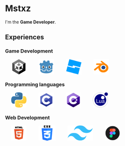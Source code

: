 # Mstxz

I'm the **Game Developer**.

## Experiences

### Game Development

<div style="display: flex; align-items: center;">
    <img src="img/Unity.png" height=50 style="margin:0 20px;">
    <img src="img/Godot_icon.svg.png" height=50 style="margin:0 20px;">
    <img src="img/RBS.png" height=50 style="margin:0 20px;">
    <img src="img/Blender.png" height=50 style="margin:0 20px;">
</div>

### Programming languages

<div style="display: flex; align-items: center;">
<img src="img/5848152fcef1014c0b5e4967.png" height=50 style="margin:0 20px;">
<img src="img/C.png" height=50 style="margin:0 20px;">
<img src="img/CS.png" height=50 style="margin:0 20px;">
<img src="img/Lua.png" height=50 style="margin:0 20px;">
</div>

### Web Development

<div style="display: flex; align-items: center;">
<img src="img/HTML.png" height=50 style="margin:0 20px;">
<img src="img/CSS.png" height=50 style="margin:0 20px;">
<img src="img/Tailwind_CSS_Logo.svg.png" height=50 style="margin:0 20px;">
<img src="img/apps-figma.svg" height=50 style="margin:0 20px;">
</div>
